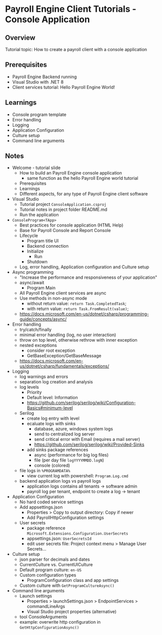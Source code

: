 # Payroll Engine Client Tutorials - Console Application

## Overview
Tutorial topic: How to create a payroll client with a console application

## Prerequisites
- Payroll Engine Backend running
- Visual Studio with .NET 8
- Client services tutorial: Hello Payroll Engine World!

## Learnings
- Console program template
- Error handling
- Logging
- Application Configuration
- Culture setup
- Command line arguments

## Notes
- Welcome - tutorial slide
	- How to build an Payroll Engine console application
		- same function as the hello Payroll Engine world tutorial
	- Prerequisites
	- Learnings
	- Different aspects, for any type of Payroll Engine client software
- Visual Studio
	- Tutorial project `ConsoleApplication.csproj`
	- Tutorial notes in project folder README.md
	- Run the application
- `ConsoleProgram<TApp>`
	- Best practices for console application (HTML Help)
	- Base for Payroll Console and Report Console
	- Lifecycle
		- Program title UI
		- Backend connection
		- Initialize
			- Run
		- Shutdown
	- Log, error handling, Application configuration and Culture setup
- Async programming
	- "Increase the performance and responsiveness of your application"
	- async/await
		- Program Main
	- All Payroll Engine client services are async
	- Use methods in non-async mode
		- without return value: `return Task.CompletedTask`;
		- with return value: `return Task.FromResult(value)`;
	- https://docs.microsoft.com/en-us/dotnet/csharp/programming-guide/concepts/async/
- Error handling
	- try/catch/finally
	- minimal error handling (log, no user interaction)
	- throw on top level, otherwise rethrow with inner exception
	- nested exceptions
		- consider root exception
		- GetBaseException/GetBaseMessage
	- https://docs.microsoft.com/en-us/dotnet/csharp/fundamentals/exceptions/
- Logging
	- log warnings and errors
	- separation log creation and analysis
	- log levels
		- Priority
		- Default level: Information
		- https://github.com/serilog/serilog/wiki/Configuration-Basics#minimum-level
	- Serilog
		- create log entry with level
		- ecaluate logs with sinks
			- database, azure, windows system logs
			- send to centralized log server
			- send critical error with Email (requires a mail server)
			- https://github.com/serilog/serilog/wiki/Provided-Sinks
		- add sinks package references
			- async (performance for big log files)
			- file (per day file `logYYYYMMDD.logN`)
			- console (colored)
	- file logs in `%PROGRAMDATA%`
		- view current log with powershell: `Program.Log.cmd`
	- backend application logs vs payroll logs
		- application logs contains all tenants -> software admin
		- payroll log per tenant, endpoint to create a log -> tenant
- Application Configuration
	- No hard coded service settings
	- Add appsettings.json
		- Properties > Copy to output directory: Copy if newer
		- Add PayrollHttpConfiguration settings
	- User secrets
		- package reference `Microsoft.Extensions.Configuration.UserSecrets`
		- appsettings.json: `UserSecretsId`
		- edit user secrets file: Project context menu > Manage User Secrets...
- Culture setup
	- json parser for decimals and dates
	- CurrentCulture vs. CurrentUICulture
	- Default program culture: `en-US`
	- Custom configuration types
		- ProgramConfiguration class and app settings
	- Custom culture with `GetProgramCultureAsync()`
- Command line arguments
	- Launch settings
		- Properties > launchSettings.json > EndpointServices > commandLineArgs
		- Visual Studio project properties (alternative)
	- tool ConsoleArguments
	- example: overwrite http configuration in `GetHttpConfigurationAsync()`

